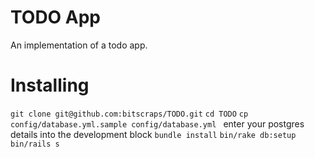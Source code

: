 # TODO App

An implementation of a todo app.

# Installing

``git clone git@github.com:bitscraps/TODO.git``
``cd TODO``
``cp config/database.yml.sample config/database.yml ``
enter your postgres details into the development block
``bundle install``
``bin/rake db:setup``
``bin/rails s``
